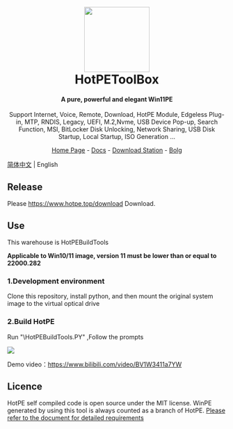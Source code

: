 <h1 align="center">
  <br>
<img src="https://www.hotpe.top/wp-content/uploads/2022/04/logo.ico" width="150"/>
  <br>
  HotPEToolBox
  <br>
</h1>

<h4 align="center">A pure, powerful and elegant Win11PE</h4>

<p align="center">Support Internet, Voice, Remote, Download, HotPE Module, Edgeless Plug-in, MTP, RNDIS, Legacy, UEFI, M.2,Nvme, USB Device Pop-up, Search Function, MSI, BitLocker Disk Unlocking, Network Sharing, USB Disk Startup, Local Startup, ISO Generation ...</p>

<p align="center">
  <a href="https://www.hotpe.top">Home Page</a> -
  <a href="https://docs.hotpe.top">Docs</a> -
  <a href="https://down.hotpe.top">Download Station</a>  -
  <a href="https://blog.hotpe.top">Bolg</a> 
</p>

[简体中文](https://github.com/VirtualHotBar/HotPEToolBox/) | English
## Release

Please https://www.hotpe.top/download Download.

## Use
This warehouse is HotPEBuildTools

**Applicable to Win10/11 image, version 11 must be lower than or equal to 22000.282**

### 1.Development environment

Clone this repository, install python, and then mount the original system image to the virtual optical drive

### 2.Build HotPE

Run "\HotPEBuildTools.PY" ,Follow the prompts

![](https://p2.myzwq.com/i/2022/11/20/63797ce627158.png)

Demo video：https://www.bilibili.com/video/BV1W3411a7YW

## Licence

HotPE self compiled code is open source under the MIT license. WinPE generated by using this tool is always counted as a branch of HotPE. [Please refer to the document for detailed requirements](https://docs.hotpe.top/devdoc/branch.html)
